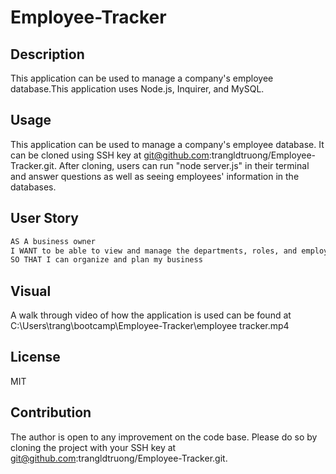# Employee-Tracker

## Description
This application can be used to manage a company's employee database.This application uses Node.js, Inquirer, and MySQL.

## Usage
This application can be used to manage a company's employee database. It can be cloned using SSH key at git@github.com:trangldtruong/Employee-Tracker.git. After cloning, users can run "node server.js" in their terminal and answer questions as well as seeing employees' information in the databases.

## User Story

```md
AS A business owner
I WANT to be able to view and manage the departments, roles, and employees in my company
SO THAT I can organize and plan my business
```

## Visual
A walk through video of how the application is used can be found at  C:\Users\trang\bootcamp\Employee-Tracker\employee tracker.mp4

## License
MIT

## Contribution
The author is open to any improvement on the code base. Please do so by cloning the project with your SSH key at git@github.com:trangldtruong/Employee-Tracker.git. 